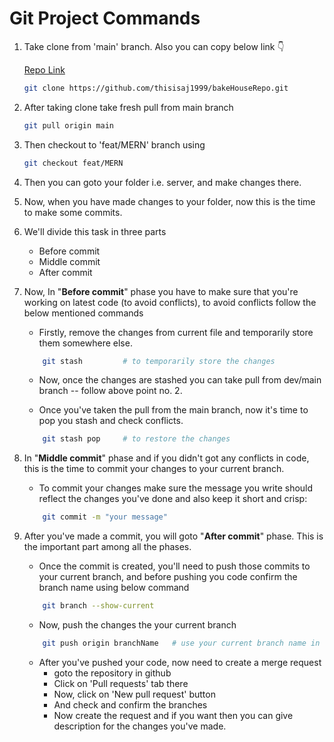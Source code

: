 # Git Project Commands

1. Take clone from 'main' branch. Also you can copy below link 👇
   
   [Repo Link](https://github.com/thisisaj1999/bakeHouseRepo.git)

   ```Bash
   git clone https://github.com/thisisaj1999/bakeHouseRepo.git
   ```

2. After taking clone take fresh pull from main branch 

   ```Bash
   git pull origin main
   ```

3. Then checkout to 'feat/MERN' branch using
   
   ```Bash
   git checkout feat/MERN
   ```

4. Then you can goto your folder i.e. server, and make changes there.

5. Now, when you have made changes to your folder, now this is the time to make some commits.

6. We'll divide this task in three parts 
   - Before commit
   - Middle commit
   - After commit

7. Now, In "**Before commit**" phase you have to make sure that you're working on latest code (to avoid conflicts), to avoid conflicts follow the below mentioned commands
   
   - Firstly, remove the changes from current file and temporarily store them somewhere else.
    
    ```Bash
        git stash         # to temporarily store the changes
    ```
   - Now, once the changes are stashed you can take pull from dev/main branch   -- follow above point no. 2.

   - Once you've taken the pull from the main branch, now it's time to pop you stash and check conflicts.

    ```Bash
        git stash pop     # to restore the changes      
    ```

8. In "**Middle commit**" phase and if you didn't got any conflicts in code, this is the time to commit your changes to your current branch.

    - To commit your changes make sure the message you write should reflect the changes you've done and also keep it short and crisp: 
  
    ```Bash
        git commit -m "your message"
    ```

9. After you've made a commit, you will goto "**After commit**" phase. This is the important part among all the phases.
    
    - Once the commit is created, you'll need to push those commits to your current branch, and before pushing you code confirm the branch name using below command
    
    ```Bash
        git branch --show-current
    ``` 

    - Now, push the changes the your current branch

    ```Bash
        git push origin branchName   # use your current branch name in 'branchName'
    ```

    - After you've pushed your code, now need to create a merge request
      <br/>
        - goto the repository in github
        - Click on 'Pull requests' tab there
        - Now, click on 'New pull request' button
        - And check and confirm the branches
        - Now create the request and if you want then you can give description for the changes you've made.
